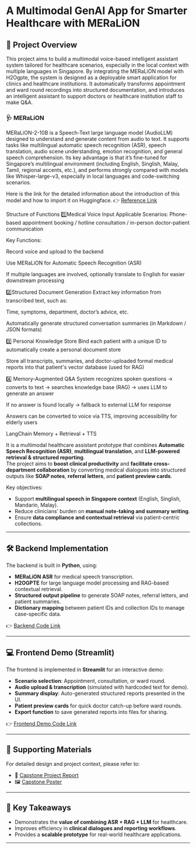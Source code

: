# A Multimodal GenAI App for Smarter Healthcare with MERaLiON

## 📌 Project Overview

This project aims to build a multimodal voice-based intelligent assistant system tailored for healthcare scenarios, especially in the local context with multiple languages in Singapore.
By integrating the MERaLiON model with H2Ogpte, the system is designed as a deployable smart application for clinics and healthcare institutions. It automatically transforms appointment and ward round recordings into structured documentation, and introduces an intelligent assistant to support doctors or healthcare institution staff to make Q&A.

### 🩺 MERaLiON
MERaLiON-2-10B is a Speech-Text large language model (AudioLLM) designed to understand and generate content from audio to text. It supports tasks like multilingual automatic speech recognition (ASR), speech translation, audio scene understanding, emotion recognition, and general speech comprehension. Its key advantage is that it’s fine-tuned for Singapore’s multilingual environment (including English, Singlish, Malay, Tamil, regional accents, etc.), and performs strongly compared with models like Whisper-large-v3, especially in local languages and code-switching scenarios.

Here is the link for the detailed information about the introduction of this model and how to import it on Huggingface.
👉 [Reference Link](https://huggingface.co/MERaLiON/MERaLiON-2-10B)

Structure of Functions
1️⃣Medical Voice Input
Applicable Scenarios:
Phone-based appointment booking / hotline consultation / in-person doctor-patient communication


Key Functions:


Record voice and upload to the backend


Use MERaLiON for Automatic Speech Recognition (ASR)


If multiple languages are involved, optionally translate to English for easier downstream processing


2️⃣Structured Document Generation
Extract key information from transcribed text, such as:


Time, symptoms, department, doctor’s advice, etc.


Automatically generate structured conversation summaries (in Markdown / JSON formats)


3️⃣ Personal Knowledge Store
Bind each patient with a unique ID to automatically create a personal document store


Store all transcripts, summaries, and doctor-uploaded formal medical reports into that patient's vector database (used for RAG)


4️⃣ Memory-Augmented Q&A
System recognizes spoken questions → converts to text → searches knowledge base (RAG) → uses LLM to generate an answer


If no answer is found locally → fallback to external LLM for response


Answers can be converted to voice via TTS, improving accessibility for elderly users


LangChain Memory + Retrieval + TTS




It is a multimodal healthcare assistant prototype that combines **Automatic Speech Recognition (ASR)**, **multilingual translation**, and **LLM-powered retrieval & structured reporting**.  
The project aims to **boost clinical productivity** and **facilitate cross-department collaboration** by converting medical dialogues into structured outputs like **SOAP notes**, **referral letters**, and **patient preview cards**.

Key objectives:
- Support **multilingual speech in Singapore context** (English, Singlish, Mandarin, Malay).  
- Reduce clinicians’ burden on **manual note-taking and summary writing**.  
- Ensure **data compliance and contextual retrieval** via patient-centric collections.  
---

## 🛠 Backend Implementation
The backend is built in **Python**, using:
- **MERaLiON ASR** for medical speech transcription.  
- **H2OGPTE** for large language model processing and RAG-based contextual retrieval.  
- **Structured output pipeline** to generate SOAP notes, referral letters, and patient summaries.  
- **Dictionary mapping** between patient IDs and collection IDs to manage case-specific data.  

👉 [Backend Code Link](./backend_code/)  

---

## 💻 Frontend Demo (Streamlit)
The frontend is implemented in **Streamlit** for an interactive demo:
- **Scenario selection**: Appointment, consultation, or ward round.  
- **Audio upload & transcription** (simulated with hardcoded text for demo).  
- **Summary display**: Auto-generated structured reports presented in the UI.  
- **Patient preview cards** for quick doctor catch-up before ward rounds.  
- **Export function** to save generated reports into files for sharing.  

👉 [Frontend Demo Code Link](./frontend_streamlit/)  

---

## 📂 Supporting Materials
For detailed design and project context, please refer to:  
- 📄 [Capstone Project Report](./Capstone_Report.pdf)  
- 🖼 [Capstone Poster](./Capstone_Poster.pdf)  

---

## 🚀 Key Takeaways
- Demonstrates the **value of combining ASR + RAG + LLM** for healthcare.  
- Improves efficiency in **clinical dialogues and reporting workflows**.  
- Provides a **scalable prototype** for real-world healthcare applications.  

---

